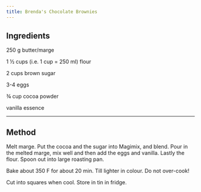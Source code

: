 ```yaml
---
title: Brenda's Chocolate Brownies
---
```


## Ingredients

250 g butter/marge      

1 ½ cups (i.e. 1 cup = 250 ml) flour          

2 cups brown sugar

3-4 eggs                

¾ cup cocoa powder        

vanilla essence

---

## Method

Melt marge.
Put the cocoa and the sugar into Magimix, and blend.
Pour in the melted marge, mix well and then add the eggs and vanilla.
Lastly the flour.
Spoon out into large roasting pan.

Bake about 350 F for about 20 min.
Till lighter in colour.
Do not over-cook!

Cut into squares when cool.
Store in tin in fridge.
